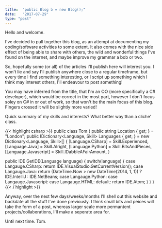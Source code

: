 ```yaml
---
title:  "public Blog b = new Blog();"
date:   "2017-07-29"
type: "post"
---
```


Hello and welcome. 

I've decided to pull together this blog, as an attempt at documenting my coding/software activities to some extent. It also comes with the nice side effect of being able to share with others, the wild and wonderful things I've found on the internet, and maybe improve my grammar a bob or two.

So, hopefully some (or all) of the articles I'll publish here will interest you. I won't lie and say I'll publish anywhere close to a regular timeframe, but every time I find something interesting, or I script up something which I think may interest others, I'll endeavour to post something!

You may have inferred from the title, that I'm an OO (more specifically a C# developer), which would be correct in the most part, however I don't focus soley on C# in or out of work, so that won't be the main focus of this blog. Fingers crossed it will be slightly more varied!

Quick summary of my skills and interests? What better way than a cliche' class.

{{< highlight csharp >}}
public class Tom 
{
  public string Location { get; } = "London";
  public IDictionary<Language, Skill> Languages { get; } = new Dictionary<Language, Skill>[]
  {
    [Language.CSharp] = Skill.Experienced,
    [Language.Java] = Skill.Alright,
    [Language.Python] = Skill.BitsAndPieces,
    [Language.Javascript] = Skill.IDabbleAFairAmount,
  }

  public IDE GetIDE(Language language)
  {
    switch(language)
    {
      case Langauge.CSharp: return IDE.VisualStudio.GetCurrentVersion();
      case Langauge.Java: return (DateTime.Now > new DateTime(2014, 1, 1)) ? IDE.IntelliJ : IDE.NetBeans;
      case Langauge.Python:
      case Langauge.Javascript:
      case Langauge.HTML:
      default: return IDE.Atom;
    }
  }
}
{{< / highlight >}}

Anyway, over the next few days/weeks/months I'll shell out this website and backdate all the stuff I've done previously. I think small bits and peices will take the form of a post, whereas larger scale more permantent projects/collaberations, I'll make a seperate area for.

Until next time.
Tom.
